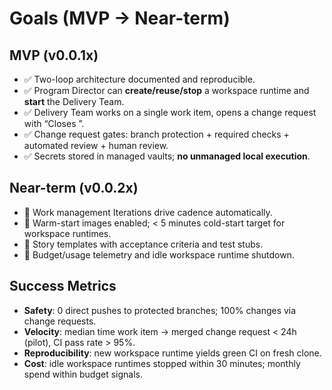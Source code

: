 # Goals (MVP → Near-term)

## MVP (v0.0.1x)
- ✅ Two-loop architecture documented and reproducible.
- ✅ Program Director can **create/reuse/stop** a workspace runtime and **start** the Delivery Team.
- ✅ Delivery Team works on a single work item, opens a change request with “Closes <work-item>”.
- ✅ Change request gates: branch protection + required checks + automated review + human review.
- ✅ Secrets stored in managed vaults; **no unmanaged local execution**.

## Near-term (v0.0.2x)
- 🔶 Work management Iterations drive cadence automatically.
- 🔶 Warm-start images enabled; < 5 minutes cold-start target for workspace runtimes.
- 🔶 Story templates with acceptance criteria and test stubs.
- 🔶 Budget/usage telemetry and idle workspace runtime shutdown.

## Success Metrics
- **Safety**: 0 direct pushes to protected branches; 100% changes via change requests.
- **Velocity**: median time work item → merged change request < 24h (pilot), CI pass rate > 95%.
- **Reproducibility**: new workspace runtime yields green CI on fresh clone.
- **Cost**: idle workspace runtimes stopped within 30 minutes; monthly spend within budget signals.
